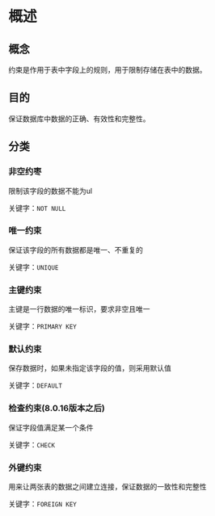 # 概述

## 概念

约束是作用于表中字段上的规则，用于限制存储在表中的数据。

## 目的

保证数据库中数据的正确、有效性和完整性。

## 分类

### 非空约枣

限制该字段的数据不能为ul

关键字：```NOT NULL```

### 唯一约束

保证该字段的所有数据都是唯一、不重复的

关键字：```UNIQUE```

### 主键约束

主键是一行数据的唯一标识，要求非空且唯一

关键字：```PRIMARY KEY```

### 默认约束

保存数据时，如果未指定该字段的值，则采用默认值

关键字：```DEFAULT```

### 检查约束(8.0.16版本之后)

保证字段值满足某一个条件

关键字：```CHECK```

### 外键约束

用来让两张表的数据之间建立连接，保证数据的一致性和完整性

关键字：```FOREIGN KEY```
